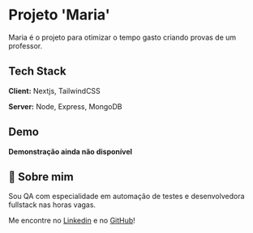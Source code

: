 # Projeto 'Maria'

Maria é o projeto para otimizar o tempo gasto criando provas de um professor.

## Tech Stack

**Client:** Nextjs, TailwindCSS

**Server:** Node, Express, MongoDB

## Demo

**Demonstração ainda não disponível**

## 🚀 Sobre mim

Sou QA com especialidade em automação de testes e desenvolvedora fullstack nas horas vagas.

Me encontre no [Linkedin](https://www.linkedin.com/in/tamiris-cristiane-steimbch-964ab5161) e no [GitHub](https://github.com/tamysteimbch)!
